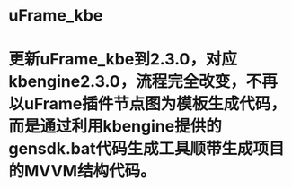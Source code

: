 # uFrame_kbe

更新uFrame_kbe到2.3.0，对应kbengine2.3.0，流程完全改变，不再以uFrame插件节点图为模板生成代码，而是通过利用kbengine提供的gensdk.bat代码生成工具顺带生成项目的MVVM结构代码。
==
